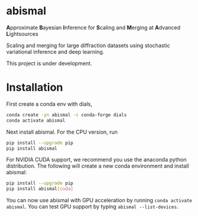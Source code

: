 # abismal
**A**pproximate **B**ayesian **I**nference for **S**caling and **M**erging at **A**dvanced **L**ightsources

Scaling and merging for large diffraction datasets using stochastic variational inference and deep learning.

This project is under development. 


# Installation
First create a conda env with dials,
```bash
conda create -yn abismal -c conda-forge dials
conda activate abismal
```
Next install abismal. 
For the CPU version, run 

```bash
pip install --upgrade pip
pip install abismal
```

For NVIDIA CUDA support, we recommend you use the anaconda python distribution. The following will create a new conda environment and install abismal:

```bash
pip install --upgrade pip
pip install abismal[cuda]
```

You can now use abismal with GPU acceleration by running `conda activate abismal`. 
You can test GPU support by typing `abismal --list-devices`. 
